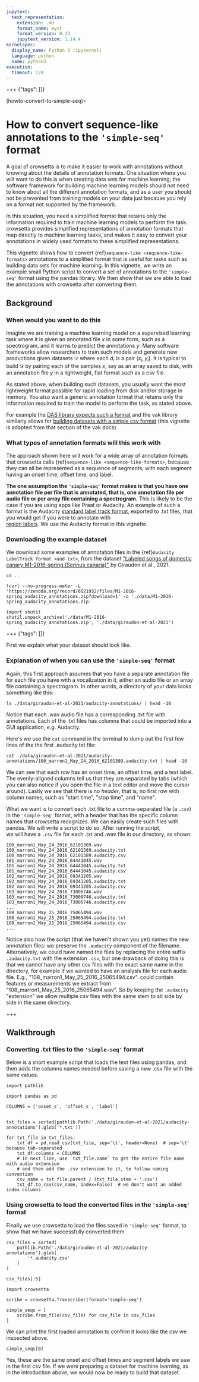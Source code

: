 ```yaml
---
jupytext:
  text_representation:
    extension: .md
    format_name: myst
    format_version: 0.13
    jupytext_version: 1.14.4
kernelspec:
  display_name: Python 3 (ipykernel)
  language: python
  name: python3
execution:
  timeout: 120
---
```


+++ {"tags": []}

(howto-convert-to-simple-seq)=
# How to convert sequence-like annotations to the `'simple-seq'` format

A goal of crowsetta is to make it easier to work with annotations 
without knowing about the details of annotation formats. 
One situation where you will want to do this 
is when creating data sets for machine learning;
the software framework for building machine learning models 
should not need to know about all the different annotation formats, 
and as a user you should not be prevented from 
training models on your data 
just because you rely on a format not supported by the framework.

In this situation, you need a simplified format 
that retains only the information required to train 
machine learning models to perform the task.
crowsetta provides simplified representations 
of annotation formats that map directly to machine learning tasks, 
and makes it easy to convert your annotations 
in widely used formats to these simplified representations.

This vignette shows how to convert {ref}`sequence-like <sequence-like-formats>` annotations 
to a simplified format that is useful for tasks 
such as building data sets for machine learning.
In this vignette, we write an example small Python script
to convert a set of annotations 
to the `'simple-seq'` format using the pandas library.
We then show that we are able to load the annotations 
with crowsetta after converting them.

## Background

### When would you want to do this

Imagine we are training a machine learning model 
on a supervised learning task 
where it is given an annotated file $x$ 
in some form, such as a spectrogram, 
and it learns to predict the annotations $y$.
Many software frameworks allow researchers to train such models 
and generate new productions 
given datasets $\mathcal{D}$ where each $d_i$ is a pair $(x_i, y_i)$.
It is typical to build $\mathcal{D}$ by pairing each of the samples $x$, 
say as an array saved to disk, 
with an annotation file $y$ in 
a lightweight, flat format such as a csv file. 

As stated above, 
when building such datasets, 
you usually want the most lightweight format possible 
for rapid loading from disk and/or storage in memory. 
You also want a generic annotation format 
that retains only the information required 
to train the model to perform the task, 
as stated above.

For example 
the [DAS library expects such a format](https://janclemenslab.org/das/technical/data_formats.html#annotations)
and the vak library similarly allows for 
[building datasets with a simple csv format](https://vak.readthedocs.io/en/latest/howto/howto_user_annot.html#method-1-converting-your-annotations-to-the-simple-seq-format)
(this vignette is adapted from that section of the vak docs).

### What types of annotation formats will this work with

The approach shown here will work for a wide array of annotation formats 
that crowsetta calls {ref}`sequence-like <sequence-like-formats>`,
because they can all be represented as a sequence of segments, 
with each segment having an onset time, offset time, and label.

**The one assumption the `'simple-seq'` format makes is that you have one annotation file 
per file that is annotated, that is, 
one annotation file per audio file or per array file containing a spectrogram.**
This is likely to be the case if you are using apps like Praat or Audacity.
An example of such a format is the Audacity 
[standard label track format](https://manual.audacityteam.org/man/importing_and_exporting_labels.html#Standard_.28default.29_format), 
exported to .txt files, that you would get if you were to annotate with  
[region labels](https://manual.audacityteam.org/man/label_tracks.html#type).
We use the Audacity format in this vignette.

### Downloading the example dataset

We download some examples of annotation files in the 
{ref}`Audacity LabelTrack format <aud-txt>`, 
from the dataset 
["Labeled songs of domestic canary M1-2016-spring (Serinus canaria)"](https://zenodo.org/record/6521932)
by Giraudon et al., 2021.

```{code-cell} ipython3
cd ..
```

```{code-cell} ipython3
!curl --no-progress-meter -L 'https://zenodo.org/record/6521932/files/M1-2016-spring_audacity_annotations.zip?download=1' -o './data/M1-2016-spring_audacity_annotations.zip'
```

```{code-cell} ipython3
import shutil
shutil.unpack_archive('./data/M1-2016-spring_audacity_annotations.zip', './data/giraudon-et-al-2021')
```

+++ {"tags": []}

First we explain what your dataset should look like.

### Explanation of when you can use the `'simple-seq'` format

Again, this first approach assumes that you have a separate 
annotation file for each file you have with a vocalization in it, 
either an audio file or an array file containing a spectrogram.
In other words, a directory of your data looks something like this:

```{code-cell} ipython3
ls ./data/giraudon-et-al-2021/audacity-annotations/ | head -10
```

Notice that each .wav audio file has 
a corresponding .txt file with annotations.
Each of the .txt files has columns 
that could be imported into a GUI application, e.g. Audacity.

Here's we use the `cat` command in the terminal 
to dump out the first few lines of the the first .audacity.txt file:

```{code-cell} ipython3
cat ./data/giraudon-et-al-2021/audacity-annotations/100_marron1_May_24_2016_62101389.audacity.txt | head -10
```

We can see that each row has an onset time, an offset time, and a text label.
The evenly-aligned columns tell us that they are separated by tabs 
(which you can also notice if you open the file in a text editor 
and move the cursor around).
Lastly we see that there is no *header*, that is, 
no first row with column names, such as "start time", "stop time", and "name".

What we want is to convert each .txt file to a comma-separated file
(a `.csv`) in the `'simple-seq'` format,
with a header that has the specific column names that crowsetta recognizes.
We can easily create such files with pandas. 
We will write a script to do so.
After running the script,  
we will have a `.csv` file for each .txt and .wav file in our directory, as shown:

```console
100_marron1_May_24_2016_62101389.wav
100_marron1_May_24_2016_62101389.audacity.txt
100_marron1_May_24_2016_62101389.audacity.csv
101_marron1_May_24_2016_64441045.wav
101_marron1_May_24_2016_64441045.audacity.txt
101_marron1_May_24_2016_64441045.audacity.csv
102_marron1_May_24_2016_69341205.wav
102_marron1_May_24_2016_69341205.audacity.txt
102_marron1_May_24_2016_69341205.audacity.csv
103_marron1_May_24_2016_73006746.wav
103_marron1_May_24_2016_73006746.audacity.txt
103_marron1_May_24_2016_73006746.audacity.csv
...
108_marron1_May_25_2016_25065494.wav
108_marron1_May_25_2016_25065494.audacity.txt
108_marron1_May_25_2016_25065494.audacity.csv
...
```

Notice also how the script (that we haven't shown you yet) 
names the new annotation files: 
we preserve the `.audacity` component of the filename.
Alternatively, we could have named the files by replacing 
the entire suffix `.audacity.txt` with the extension `.csv`, 
but one drawback of doing this 
is that we cannot have any other csv files 
with the exact same name in the directory, 
for example if we wanted to have an analysis file 
for each audio file. E.g., "108_marron1_May_25_2016_25065494.csv".
could contain features or measurements 
we extract from "108_marron1_May_25_2016_25065494.wav".
So by keeping the `.audacity` "extension" we allow multiple csv files 
with the same stem to sit side by side in the same directory.

+++

## Walkthrough
### Converting .txt files to the `'simple-seq'` format

Below is a short example script that loads the text files using pandas, 
and then adds the columns names needed before saving 
a new .csv file with the same values.

```{code-cell} ipython3
import pathlib

import pandas as pd

COLUMNS = ['onset_s', 'offset_s', 'label']


txt_files = sorted(pathlib.Path('./data/giraudon-et-al-2021/audacity-annotations').glob('*.txt'))

for txt_file in txt_files:
    txt_df = pd.read_csv(txt_file, sep='\t', header=None)  # sep='\t' because tab-separated
    txt_df.columns = COLUMNS
    # in next line, use `txt_file.name` to get the entire file name with audio extension
    # and then add the .csv extension to it, to follow naming convention
    csv_name = txt_file.parent / (txt_file.stem + '.csv')
    txt_df.to_csv(csv_name, index=False)  # we don't want an added index columns
```

### Using crowsetta to load the converted files in the `'simple-seq'` format

Finally we use crowsetta to load the files saved in `'simple-seq'` format, to show that we have successfully converted them.

```{code-cell} ipython3
csv_files = sorted(
    pathlib.Path('./data/giraudon-et-al-2021/audacity-annotations').glob(
        '*.audacity.csv'
    )
)
```

```{code-cell} ipython3
csv_files[:5]
```

```{code-cell} ipython3
import crowsetta

scribe = crowsetta.Transcriber(format='simple-seq')

simple_seqs = [
    scribe.from_file(csv_file) for csv_file in csv_files
]
```

We can print the first loaded annotation to confirm it looks like the csv we inspected above.

```{code-cell} ipython3
simple_seqs[0]
```

Yes, these are the same onset and offset times and segment labels we saw in the first csv file. If we were preparing a dataset for machine learning, as in the introduction above, we would now be ready to build that dataset.
